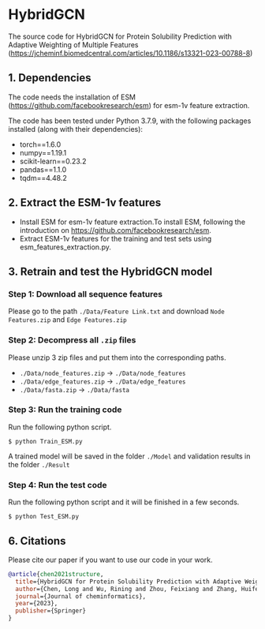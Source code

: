 # HybridGCN
The source code for HybridGCN for Protein Solubility Prediction with Adaptive Weighting of Multiple Features (https://jcheminf.biomedcentral.com/articles/10.1186/s13321-023-00788-8)

## 1. Dependencies
The code needs the installation of ESM (https://github.com/facebookresearch/esm) for esm-1v feature extraction. 

The code has been tested under Python 3.7.9, with the following packages installed (along with their dependencies):
- torch==1.6.0
- numpy==1.19.1
- scikit-learn==0.23.2
- pandas==1.1.0
- tqdm==4.48.2

## 2. Extract the ESM-1v features
- Install ESM for esm-1v feature extraction.To install ESM, following the introduction on https://github.com/facebookresearch/esm.
- Extract ESM-1v features for the training and test sets using esm_features_extraction.py.

## 3. Retrain and test the HybridGCN model
### Step 1: Download all sequence features
Please go to the path `./Data/Feature Link.txt` and download `Node Features.zip` and `Edge Features.zip`

### Step 2: Decompress all `.zip` files
Please unzip 3 zip files and put them into the corresponding paths.
- `./Data/node_features.zip` -> `./Data/node_features`
- `./Data/edge_features.zip` -> `./Data/edge_features`
- `./Data/fasta.zip` -> `./Data/fasta`

### Step 3: Run the training code
Run the following python script.
```
$ python Train_ESM.py
```
A trained model will be saved in the folder `./Model` and validation results in the folder `./Result`

### Step 4: Run the test code
Run the following python script and it will be finished in a few seconds.
```
$ python Test_ESM.py
```

## 6. Citations
Please cite our paper if you want to use our code in your work.
```bibtex
@article{chen2021structure,
  title={HybridGCN for Protein Solubility Prediction with Adaptive Weighting of Multiple Features},
  author={Chen, Long and Wu, Rining and Zhou, Feixiang and Zhang, Huifeng and Liu, Jian K},
  journal={Journal of cheminformatics},
  year={2023},
  publisher={Springer}
}
